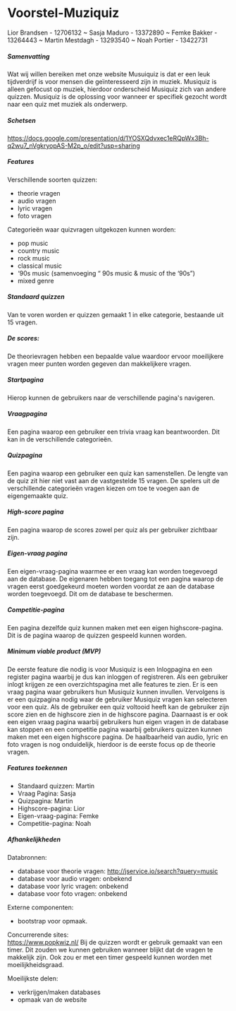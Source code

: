 # Voorstel-Muziquiz
Lior Brandsen - 12706132 ~
Sasja Maduro - 13372890 ~
Femke Bakker - 13264443 ~
Martin Mestdagh - 13293540 ~
Noah Portier - 13422731 

##### Samenvatting
Wat wij willen bereiken met onze website Musuiquiz is dat er een leuk tijdverdrijf is voor mensen die geïnteresseerd zijn in muziek. Musiquiz is alleen gefocust op muziek, hierdoor onderscheid Musiquiz zich van andere quizzen. Musiquiz is de oplossing voor wanneer er specifiek gezocht wordt naar een quiz met muziek als onderwerp. 

##### Schetsen
https://docs.google.com/presentation/d/1YOSXQdvxec1eRQpWx3Bh-q2wu7_nVgkryopAS-M2p_o/edit?usp=sharing 


##### Features

Verschillende soorten quizzen:
* theorie vragen
* audio vragen
* lyric vragen
* foto vragen

Categorieën waar quizvragen uitgekozen kunnen worden:
* pop music
* country music
* rock music
* classical music
* ‘90s music (samenvoeging “ 90s music & music of the ‘90s”)
* mixed genre 

##### Standaard quizzen
Van te voren worden er quizzen gemaakt 1 in elke categorie, bestaande uit 15 vragen. 

##### De scores: 
De theorievragen hebben een bepaalde value waardoor ervoor moeilijkere vragen meer punten worden gegeven dan makkelijkere vragen. 

##### Startpagina
Hierop kunnen de gebruikers naar de verschillende pagina's navigeren.

##### Vraagpagina
Een pagina waarop een gebruiker een trivia vraag kan beantwoorden. Dit kan in de verschillende categorieën.

##### Quizpagina
Een pagina waarop een gebruiker een quiz kan samenstellen. De lengte van de quiz zit hier niet vast aan de vastgestelde 15 vragen. De spelers uit de verschillende categorieën vragen kiezen om toe te voegen aan de eigengemaakte quiz. 

##### High-score pagina
Een pagina waarop de scores zowel per quiz als per gebruiker zichtbaar zijn.

##### Eigen-vraag pagina
Een eigen-vraag-pagina waarmee er een vraag kan worden toegevoegd aan de database. De eigenaren hebben toegang tot een pagina waarop de vragen eerst goedgekeurd moeten worden voordat ze aan de database worden toegevoegd. Dit om de database te beschermen.

##### Competitie-pagina
Een pagina dezelfde quiz kunnen maken met een eigen highscore-pagina. Dit is de pagina waarop de quizzen gespeeld kunnen worden.  

##### Minimum viable product (MVP)
De eerste feature die nodig is voor Musiquiz is een Inlogpagina en een register pagina waarbij je dus kan inloggen of registreren. Als een gebruiker inlogt krijgen ze een overzichtspagina met alle features te zien. Er is een vraag pagina waar gebruikers hun Musiquiz kunnen invullen. Vervolgens is er een quizpagina nodig waar de gebruiker Musiquiz vragen kan selecteren voor een quiz. Als de gebruiker een quiz voltooid heeft kan de gebruiker zijn score zien en de highscore zien in de highscore pagina. Daarnaast is er ook een eigen vraag pagina waarbij gebruikers hun eigen vragen in de database kan stoppen en een competitie pagina waarbij gebruikers quizzen kunnen maken met een eigen highscore pagina. De haalbaarheid van audio, lyric en foto vragen is nog onduidelijk, hierdoor is de eerste focus op de theorie vragen.

##### Features toekennen
* Standaard quizzen: Martin
* Vraag Pagina: Sasja
* Quizpagina: Martin 
* Highscore-pagina: Lior
* Eigen-vraag-pagina: Femke
* Competitie-pagina: Noah

##### Afhankelijkheden
Databronnen: 
* database voor theorie vragen: http://jservice.io/search?query=music
* database voor audio vragen: onbekend
* database voor lyric vragen: onbekend
* database voor foto vragen: onbekend


Externe componenten:
* bootstrap voor opmaak.


Concurrerende sites:       
https://www.popkwiz.nl/ 
Bij de quizzen wordt er gebruik gemaakt van een timer. Dit zouden we kunnen gebruiken wanneer blijkt dat de vragen te makkelijk zijn. Ook zou er met een timer gespeeld kunnen worden met moeilijkheidsgraad. 

Moeilijkste delen:
* verkrijgen/maken databases
* opmaak van de website

> 





